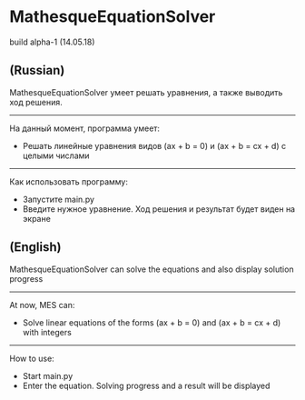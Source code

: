 # MathesqueEquationSolver
build alpha-1 (14.05.18)


**(Russian)**
------------------------

MathesqueEquationSolver умеет решать уравнения, а также выводить ход решения.
***
На данный момент, программа умеет:
* Решать линейные уравнения видов (ax + b = 0) и (ax + b = cx + d) с целыми числами 
***
Как использовать программу:
* Запустите main.py
* Введите нужное уравнение. Ход решения и результат будет виден на экране


**(English)**
----------------------------

MathesqueEquationSolver can solve the equations and also display solution progress 
***
At now, MES can:
* Solve linear equations of the forms (ax + b = 0) and (ax + b = cx + d) with integers 
***
How to use:
* Start main.py
* Enter the equation. Solving progress and a result will be displayed

